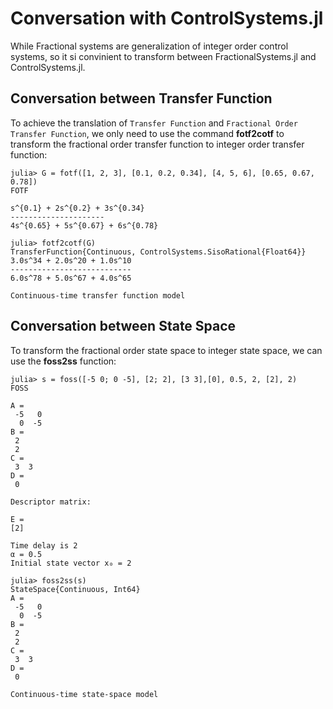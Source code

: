 # Conversation with ControlSystems.jl

While Fractional systems are generalization of integer order control systems, so it si convinient to transform between FractionalSystems.jl and ControlSystems.jl.

## Conversation between Transfer Function

To achieve the translation of ```Transfer Function``` and ```Fractional Order Transfer Function```,  we only need to use the command **fotf2cotf** to transform the fractional order transfer function to integer order transfer function:

```julia-repl
julia> G = fotf([1, 2, 3], [0.1, 0.2, 0.34], [4, 5, 6], [0.65, 0.67, 0.78])
FOTF

s^{0.1} + 2s^{0.2} + 3s^{0.34}
---------------------
4s^{0.65} + 5s^{0.67} + 6s^{0.78}

julia> fotf2cotf(G)
TransferFunction{Continuous, ControlSystems.SisoRational{Float64}}        
3.0s^34 + 2.0s^20 + 1.0s^10
---------------------------
6.0s^78 + 5.0s^67 + 4.0s^65

Continuous-time transfer function model
```


## Conversation between State Space

To transform the fractional order state space to integer state space, we can use the **foss2ss** function:

```julia-repl
julia> s = foss([-5 0; 0 -5], [2; 2], [3 3],[0], 0.5, 2, [2], 2)
FOSS

A =
 -5   0
  0  -5
B =
 2
 2
C =
 3  3
D =
 0

Descriptor matrix:

E =
[2]

Time delay is 2
α = 0.5
Initial state vector x₀ = 2

julia> foss2ss(s)
StateSpace{Continuous, Int64}
A = 
 -5   0
  0  -5
B =
 2
 2
C =
 3  3
D =
 0

Continuous-time state-space model
```